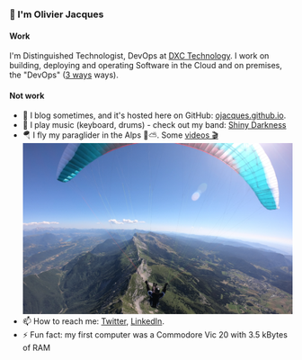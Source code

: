 ### 🖖 I'm Olivier Jacques


#### Work

I'm Distinguished Technologist, DevOps at [DXC Technology](https://www.dxc.technology/). I work on building, deploying and operating Software in the Cloud and on premises, the "DevOps" ([3 ways](https://itrevolution.com/the-three-ways-principles-underpinning-devops/) ways).

#### Not work

- :newspaper: I blog sometimes, and it's hosted here on GitHub: [ojacques.github.io](https://ojacques.github.io).
- :musical_keyboard: I play music (keyboard, drums) - check out my band: [Shiny Darkness](https://www.shinydarkness.com/albums/)
- 🪂 I fly my paraglider in the Alps 🌄⛅. Some [videos :clapper:](https://www.youtube.com/watch?v=EFSgRfM4bB8&list=PLXlngHSyS_5_1a0N_O7EIQbxPQbU_x9pm&index=1)
![](parapente-vercors-france-olivier.png)
- 📫 How to reach me: [Twitter](https://twitter.com/ojacques2), [LinkedIn](https://www.linkedin.com/in/olivierjacques/).
- ⚡ Fun fact: my first computer was a Commodore Vic 20 with 3.5 kBytes of RAM

